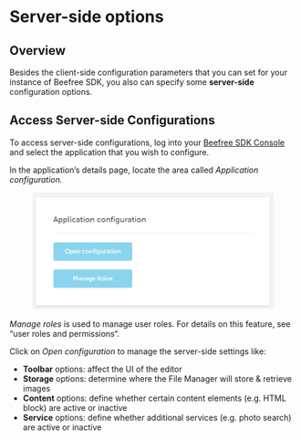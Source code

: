 # Server-side options

## Overview

Besides the client-side configuration parameters that you can set for your instance of Beefree SDK, you also can specify some **server-side** configuration options.

## Access Server-side Configurations

To access server-side configurations, log into your [Beefree SDK Console](https://dam.beefree.io/devportal) and select the application that you wish to configure.

In the application’s details page, locate the area called _Application configuration._

<figure><img src="../../.gitbook/assets/bee_plugin_application_configurations.png" alt=""><figcaption></figcaption></figure>

_Manage roles_ is used to manage user roles. For details on this feature, see “user roles and permissions“.

Click on _Open configuration_ to manage the server-side settings like:

* **Toolbar** options: affect the UI of the editor
* **Storage** options: determine where the File Manager will store & retrieve images
* **Content** options: define whether certain content elements (e.g. HTML block) are active or inactive
* **Service** options: define whether additional services (e.g. photo search) are active or inactive
